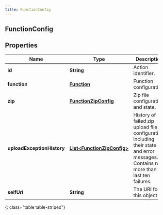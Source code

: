 ```yaml
---
title: FunctionConfig
---
```

## FunctionConfig


## Properties

| Name | Type | Description | Notes |
| ------------ | ------------- | ------------- | ------------- |
| **id** | <!----><!---->**String**<!----> | Action identifier. |  [optional] |
| **function** | <!----><!---->[**Function**](Function.html)<!----> | Function configuration. |  [optional] |
| **zip** | <!----><!---->[**FunctionZipConfig**](FunctionZipConfig.html)<!----> | Zip file configuration and state. |  [optional] |
| **uploadExceptionHistory** | <!----><!---->[**List&lt;FunctionZipConfig&gt;**](FunctionZipConfig.html)<!----> | History of failed zip upload file configuration including their state and error messages. Contains no more than last ten failures. |  [optional] |
| **selfUri** | <!----><!---->**String**<!----> | The URI for this object |  [optional] |
{: class="table table-striped"}




